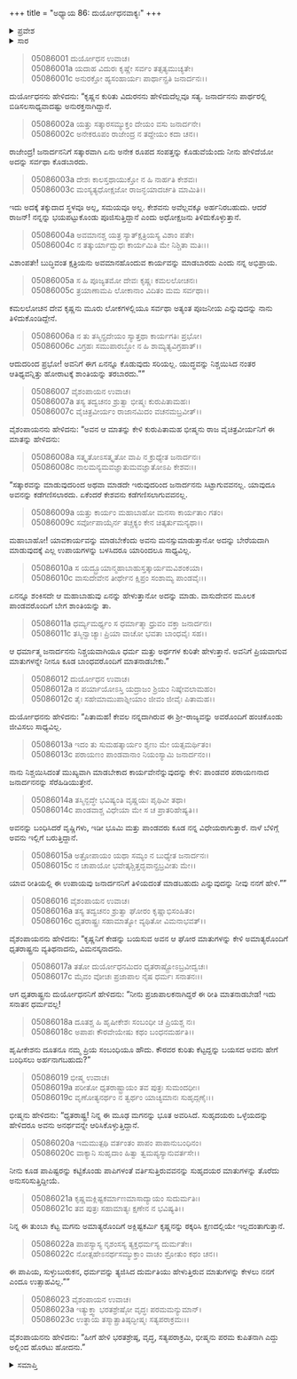+++
title = "ಅಧ್ಯಾಯ 86: ದುರ್ಯೋಧನವಾಕ್ಯಃ"
+++

<details><summary>ಪ್ರವೇಶ</summary>


।।   ಓಂ ಓಂ ನಮೋ ನಾರಾಯಣಾಯ।।   ಶ್ರೀ ವೇದವ್ಯಾಸಾಯ ನಮಃ ।।

ಶ್ರೀ ಕೃಷ್ಣದ್ವೈಪಾಯನ ವೇದವ್ಯಾಸ ವಿರಚಿತ  

**ಶ್ರೀ ಮಹಾಭಾರತ**

**ಉದ್ಯೋಗ ಪರ್ವ**

**ಭಗವದ್ಯಾನ ಪರ್ವ**

**ಅಧ್ಯಾಯ 86**

</details>


<details><summary>ಸಾರ</summary>

ಕೃಷ್ಣನಿಗೆ ಸತ್ಕಾರವಾಗಿ ಸಂಪತ್ತನ್ನು ಸರ್ವಥಾ ಕೊಟ್ಟರೆ ತನಗೆ ಹೆದರಿ ಕೊಡುತ್ತಿದ್ದಾರೆಂದು ಆತನು ತಿಳಿದುಕೊಳ್ಳುತ್ತಾನೆಂದೂ, “ಯುದ್ಧವನ್ನು ನಿಶ್ಚಯಿಸಿದ ನಂತರ ಆತಿಥ್ಯವನ್ನಿತ್ತು ಹೋರಾಟಕ್ಕೆ ಶಾಂತಿಯನ್ನು ತರಬಾರದು” ಎಂದೂ ದುರ್ಯೋಧನನು ನುಡಿದುದು (1-6). ಆಗ ಭೀಷ್ಮನು “ಕೃಷ್ಣನು ಏನನ್ನು ಹೇಳುತ್ತಾನೋ ಅದನ್ನು ಮಾಡು” ಎಂದು ಧೃತರಾಷ್ಟ್ರನಿಗೆ ಹೇಳಲು (7-11), ದುರ್ಯೋಧನನು ತಾನು ಕೃಷ್ಣನನ್ನು ಸೆರೆಹಿಡಿಯುತ್ತೇನೆ ಎನ್ನುವುದು (12-15). ಧೃತರಾಷ್ಟ್ರನು ಮಗನಿಗೆ ಹಾಗೆ ಮಾಡಬಾರದೆಂದು ಹೇಳಲು (16-18), ಭೀಷ್ಮನು ತಂದೆ-ಮಗ ಇಬ್ಬರನ್ನೂ ನಿಂದಿಸಿ ಸಭಾತ್ಯಾಗ ಮಾಡಿದುದು (18-23).

</details>


> 05086001 ದುರ್ಯೋಧನ ಉವಾಚ।  
05086001a ಯದಾಹ ವಿದುರಃ ಕೃಷ್ಣೇ ಸರ್ವಂ ತತ್ಸತ್ಯಮುಚ್ಯತೇ।  
05086001c ಅನುರಕ್ತೋ ಹ್ಯಸಂಹಾರ್ಯಃ ಪಾರ್ಥಾನ್ಪ್ರತಿ ಜನಾರ್ದನಃ।।

ದುರ್ಯೋಧನನು ಹೇಳಿದನು: “ಕೃಷ್ಣನ ಕುರಿತು ವಿದುರನನು ಹೇಳಿದುದೆಲ್ಲವೂ ಸತ್ಯ. ಜನಾರ್ದನನು ಪಾರ್ಥರಲ್ಲಿ ಬಿಡಿಸಲಸಾಧ್ಯವಾದಷ್ಟು ಅನುರಕ್ತನಾಗಿದ್ದಾನೆ.

> 05086002a ಯತ್ತು ಸತ್ಕಾರಸಮ್ಯುಕ್ತಂ ದೇಯಂ ವಸು ಜನಾರ್ದನೇ।  
05086002c ಅನೇಕರೂಪಂ ರಾಜೇಂದ್ರ ನ ತದ್ದೇಯಂ ಕದಾ ಚನ।।

ರಾಜೇಂದ್ರ! ಜನಾರ್ದನನಿಗೆ ಸತ್ಕಾರವಾಗಿ ಏನು ಅನೇಕ ರೂಪದ ಸಂಪತ್ತನ್ನು ಕೊಡುವೆಯೆಂದು ನೀನು ಹೇಳಿದೆಯೋ ಅದನ್ನು ಸರ್ವಥಾ ಕೊಡಬಾರದು.

> 05086003a ದೇಶಃ ಕಾಲಸ್ತಥಾಯುಕ್ತೋ ನ ಹಿ ನಾರ್ಹತಿ ಕೇಶವಃ।   
05086003c ಮಂಸ್ಯತ್ಯಧೋಕ್ಷಜೋ ರಾಜನ್ಭಯಾದರ್ಚತಿ ಮಾಮಿತಿ।।

ಇದು ಅದಕ್ಕೆ ತಕ್ಕುದಾದ ಸ್ಥಳವೂ ಅಲ್ಲ, ಸಮಯವೂ ಅಲ್ಲ. ಕೇಶವನು ಅವೆಲ್ಲವಕ್ಕೂ ಅರ್ಹನಿರಬಹುದು. ಆದರೆ ರಾಜನ್! ನನ್ನನ್ನು ಭಯಪಟ್ಟುಕೊಂಡು ಪೂಜಿಸುತ್ತಿದ್ದಾನೆ ಎಂದು ಅಧೋಕ್ಷಜನು ತಿಳಿದುಕೊಳ್ಳುತ್ತಾನೆ.

> 05086004a ಅವಮಾನಶ್ಚ ಯತ್ರ ಸ್ಯಾತ್ಕ್ಷತ್ರಿಯಸ್ಯ ವಿಶಾಂ ಪತೇ।  
05086004c ನ ತತ್ಕುರ್ಯಾದ್ಬುಧಃ ಕಾರ್ಯಮಿತಿ ಮೇ ನಿಶ್ಚಿತಾ ಮತಿಃ।।

ವಿಶಾಂಪತೇ! ಬುದ್ಧಿವಂತ ಕ್ಷತ್ರಿಯನು ಅವಮಾನಹೊಂದುವ ಕಾರ್ಯವನ್ನು ಮಾಡಬಾರದು ಎಂದು ನನ್ನ ಅಭಿಪ್ರಾಯ.

> 05086005a ಸ ಹಿ ಪೂಜ್ಯತಮೋ ದೇವಃ ಕೃಷ್ಣಃ ಕಮಲಲೋಚನಃ।  
05086005c ತ್ರಯಾಣಾಮಪಿ ಲೋಕಾನಾಂ ವಿದಿತಂ ಮಮ ಸರ್ವಥಾ।।

ಕಮಲಲೋಚನ ದೇವ ಕೃಷ್ಣನು ಮೂರು ಲೋಕಗಳಲ್ಲಿಯೂ ಸರ್ವಥಾ ಅತ್ಯಂತ ಪೂಜನೀಯ ಎನ್ನುವುದನ್ನು ನಾನು ತಿಳಿದುಕೊಂಡಿದ್ದೇನೆ.

> 05086006a ನ ತು ತಸ್ಮಿನ್ಪ್ರದೇಯಂ ಸ್ಯಾತ್ತಥಾ ಕಾರ್ಯಗತಿಃ ಪ್ರಭೋ।  
05086006c ವಿಗ್ರಹಃ ಸಮುಪಾರಬ್ಧೋ ನ ಹಿ ಶಾಮ್ಯತ್ಯವಿಗ್ರಹಾತ್।।

ಆದುದರಿಂದ ಪ್ರಭೋ! ಅವನಿಗೆ ಈಗ ಏನನ್ನೂ ಕೊಡುವುದು ಸರಿಯಲ್ಲ. ಯುದ್ಧವನ್ನು ನಿಶ್ಚಯಿಸಿದ ನಂತರ ಆತಿಥ್ಯವನ್ನಿತ್ತು ಹೋರಾಟಕ್ಕೆ ಶಾಂತಿಯನ್ನು ತರಬಾರದು.””

> 05086007 ವೈಶಂಪಾಯನ ಉವಾಚ।  
05086007a ತಸ್ಯ ತದ್ವಚನಂ ಶ್ರುತ್ವಾ ಭೀಷ್ಮಃ ಕುರುಪಿತಾಮಹಃ।   
05086007c ವೈಚಿತ್ರವೀರ್ಯಂ ರಾಜಾನಮಿದಂ ವಚನಮಬ್ರವೀತ್।।

ವೈಶಂಪಾಯನನು ಹೇಳಿದನು: “ಅವನ ಆ ಮಾತನ್ನು ಕೇಳಿ ಕುರುಪಿತಾಮಹ ಭೀಷ್ಮನು ರಾಜ ವೈಚಿತ್ರವೀರ್ಯನಿಗೆ ಈ ಮಾತನ್ನು ಹೇಳಿದನು:

> 05086008a ಸತ್ಕೃತೋಽಸತ್ಕೃತೋ ವಾಪಿ ನ ಕ್ರುಧ್ಯೇತ ಜನಾರ್ದನಃ।  
05086008c ನಾಲಮನ್ಯಮವಜ್ಞಾತುಮವಜ್ಞಾತೋಽಪಿ ಕೇಶವಃ।।

“ಸತ್ಕಾರವನ್ನು ಮಾಡುವುದರಿಂದ ಅಥವಾ ಮಾಡದೇ ಇರುವುದರಿಂದ ಜನಾರ್ದನನು ಸಿಟ್ಟಾಗುವವನಲ್ಲ. ಯಾವುದೂ ಅವನನ್ನು ಕಡೆಗಣಿಸಲಾರದು. ಏಕೆಂದರೆ ಕೇಶವನು ಕಡೆಗಣಿಸಲಾಗುವವನಲ್ಲ.

> 05086009a ಯತ್ತು ಕಾರ್ಯಂ ಮಹಾಬಾಹೋ ಮನಸಾ ಕಾರ್ಯತಾಂ ಗತಂ।  
05086009c ಸರ್ವೋಪಾಯೈರ್ನ ತಚ್ಚಕ್ಯಂ ಕೇನ ಚಿತ್ಕರ್ತುಮನ್ಯಥಾ।।

ಮಹಾಬಾಹೋ! ಯಾವಕಾರ್ಯವನ್ನು ಮಾಡಬೇಕೆಂದು ಅವನು ಮನಸ್ಸುಮಾಡುತ್ತಾನೋ ಅದನ್ನು ಬೇರೆಯದಾಗಿ ಮಾಡುವುದಕ್ಕೆ ಎಲ್ಲ ಉಪಾಯಗಳನ್ನು ಬಳಸಿದರೂ ಯಾರಿಂದಲೂ ಸಾಧ್ಯವಿಲ್ಲ.

> 05086010a ಸ ಯದ್ಬ್ರೂಯಾನ್ಮಹಾಬಾಹುಸ್ತತ್ಕಾರ್ಯಮವಿಶಂಕಯಾ।   
05086010c ವಾಸುದೇವೇನ ತೀರ್ಥೇನ ಕ್ಷಿಪ್ರಂ ಸಂಶಾಮ್ಯ ಪಾಂಡವೈಃ।।

ಏನನ್ನೂ ಶಂಕಿಸದೇ ಆ ಮಹಾಬಾಹುವು ಏನನ್ನು ಹೇಳುತ್ತಾನೋ ಅದನ್ನು ಮಾಡು. ವಾಸುದೇವನ ಮೂಲಕ ಪಾಂಡವರೊಂದಿಗೆ ಬೇಗ ಶಾಂತಿಯನ್ನು ತಾ.

> 05086011a ಧರ್ಮ್ಯಮರ್ಥ್ಯಂ ಸ ಧರ್ಮಾತ್ಮಾ ಧ್ರುವಂ ವಕ್ತಾ ಜನಾರ್ದನಃ।  
05086011c ತಸ್ಮಿನ್ವಾಚ್ಯಾಃ ಪ್ರಿಯಾ ವಾಚೋ ಭವತಾ ಬಾಂಧವೈಃ ಸಹ।।

ಆ ಧರ್ಮಾತ್ಮ ಜನಾರ್ದನನು ನಿಶ್ಚಯವಾಗಿಯೂ ಧರ್ಮ ಮತ್ತು ಅರ್ಥಗಳ ಕುರಿತೇ ಹೇಳುತ್ತಾನೆ. ಅವನಿಗೆ ಪ್ರಿಯವಾಗುವ ಮಾತುಗಳನ್ನೇ ನೀನೂ ಕೂಡ ಬಾಂಧವರೊಂದಿಗೆ ಮಾತನಾಡಬೇಕು.”

> 05086012 ದುರ್ಯೋಧನ ಉವಾಚ।  
05086012a ನ ಪರ್ಯಾಯೋಽಸ್ತಿ ಯದ್ರಾಜಂ ಶ್ರಿಯಂ ನಿಷ್ಕೇವಲಾಮಹಂ।  
05086012c ತೈಃ ಸಹೇಮಾಮುಪಾಶ್ನೀಯಾಂ ಜೀವಂ ಜೀವೈಃ ಪಿತಾಮಹ।।

ದುರ್ಯೋಧನನು ಹೇಳಿದನು: “ಪಿತಾಮಹ! ಕೇವಲ ನನ್ನದಾಗಿರುವ ಈ ಶ್ರೀ-ರಾಜ್ಯವನ್ನು ಅವರೊಂದಿಗೆ ಹಂಚಿಕೊಂಡು ಜೀವಿಸಲು ಸಾಧ್ಯವಿಲ್ಲ.

> 05086013a ಇದಂ ತು ಸುಮಹತ್ಕಾರ್ಯಂ ಶೃಣು ಮೇ ಯತ್ಸಮರ್ಥಿತಂ।  
05086013c ಪರಾಯಣಂ ಪಾಂಡವಾನಾಂ ನಿಯಂಸ್ಯಾಮಿ ಜನಾರ್ದನಂ।।

ನಾನು ನಿಶ್ಚಯಿಸಿದಂತೆ ಮುಖ್ಯವಾಗಿ ಮಾಡಬೇಕಾದ ಕಾರ್ಯವೇನೆನ್ನುವುದನ್ನು ಕೇಳಿ: ಪಾಂಡವರ ಪರಾಯಣನಾದ ಜನಾರ್ದನನನ್ನು ಸೆರೆಹಿಡಿಯುತ್ತೇನೆ.

> 05086014a ತಸ್ಮಿನ್ಬದ್ಧೇ ಭವಿಷ್ಯಂತಿ ವೃಷ್ಣಯಃ ಪೃಥಿವೀ ತಥಾ।  
05086014c ಪಾಂಡವಾಶ್ಚ ವಿಧೇಯಾ ಮೇ ಸ ಚ ಪ್ರಾತರಿಹೇಷ್ಯತಿ।।

ಅವನನ್ನು ಬಂಧಿಸಿದರೆ ವೃಷ್ಣಿಗಳು, ಇಡೀ ಭೂಮಿ ಮತ್ತು ಪಾಂಡವರು ಕೂಡ ನನ್ನ ವಿಧೇಯರಾಗುತ್ತಾರೆ. ನಾಳೆ ಬೆಳಿಗ್ಗೆ ಅವನು ಇಲ್ಲಿಗೆ ಬರುತ್ತಿದ್ದಾನೆ.

> 05086015a ಅತ್ರೋಪಾಯಂ ಯಥಾ ಸಮ್ಯಂ ನ ಬುಧ್ಯೇತ ಜನಾರ್ದನಃ।  
05086015c ನ ಚಾಪಾಯೋ ಭವೇತ್ಕಶ್ಚಿತ್ತದ್ಭವಾನ್ಪ್ರಬ್ರವೀತು ಮೇ।।

ಯಾವ ರೀತಿಯಲ್ಲಿ ಈ ಉಪಾಯವು ಜನಾರ್ದನನಿಗೆ ತಿಳಿಯದಂತೆ ಮಾಡಬಹುದು ಎನ್ನುವುದನ್ನು ನೀವು ನನಗೆ ಹೇಳಿ.””

> 05086016 ವೈಶಂಪಾಯನ ಉವಾಚ।  
05086016a ತಸ್ಯ ತದ್ವಚನಂ ಶ್ರುತ್ವಾ ಘೋರಂ ಕೃಷ್ಣಾಭಿಸಂಹಿತಂ।  
05086016c ಧೃತರಾಷ್ಟ್ರಃ ಸಹಾಮಾತ್ಯೋ ವ್ಯಥಿತೋ ವಿಮನಾಭವತ್।।

ವೈಶಂಪಾಯನನು ಹೇಳಿದನು: “ಕೃಷ್ಣನಿಗೆ ಕೇಡನ್ನು ಬಯಸುವ ಅವನ ಆ ಘೋರ ಮಾತುಗಳನ್ನು ಕೇಳಿ ಅಮಾತ್ಯರೊಂದಿಗೆ ಧೃತರಾಷ್ಟ್ರನು ವ್ಯತಿಥನಾದನು, ವಿಮನಸ್ಕನಾದನು.

> 05086017a ತತೋ ದುರ್ಯೋಧನಮಿದಂ ಧೃತರಾಷ್ಟ್ರೋಽಬ್ರವೀದ್ವಚಃ।  
05086017c ಮೈವಂ ವೋಚಃ ಪ್ರಜಾಪಾಲ ನೈಷ ಧರ್ಮಃ ಸನಾತನಃ।।

ಆಗ ಧೃತರಾಷ್ಟ್ರನು ದುರ್ಯೋಧನನಿಗೆ ಹೇಳಿದನು: “ನೀನು ಪ್ರಜಾಪಾಲಕನಾಗಿದ್ದರೆ ಈ ರೀತಿ ಮಾತನಾಡಬೇಡ! ಇದು ಸನಾತನ ಧರ್ಮವಲ್ಲ!

> 05086018a ದೂತಶ್ಚ ಹಿ ಹೃಷೀಕೇಶಃ ಸಂಬಂಧೀ ಚ ಪ್ರಿಯಶ್ಚ ನಃ।  
05086018c ಅಪಾಪಃ ಕೌರವೇಯೇಷು ಕಥಂ ಬಂಧನಮರ್ಹತಿ।।

ಹೃಷೀಕೇಶನು ದೂತನೂ ನಮ್ಮ ಪ್ರಿಯ ಸಂಬಂಧಿಯೂ ಹೌದು. ಕೌರವರ ಕುರಿತು ಕೆಟ್ಟದ್ದನ್ನು ಬಯಸದ ಅವನು ಹೇಗೆ ಬಂಧಿಸಲು ಅರ್ಹನಾಗಬಹುದು?”

> 05086019 ಭೀಷ್ಮ ಉವಾಚ।   
05086019a ಪರೀತೋ ಧೃತರಾಷ್ಟ್ರಾಯಂ ತವ ಪುತ್ರಃ ಸುಮಂದಧೀಃ।  
05086019c ವೃಣೋತ್ಯನರ್ಥಂ ನ ತ್ವರ್ಥಂ ಯಾಚ್ಯಮಾನಃ ಸುಹೃದ್ಗಣೈಃ।।

ಭೀಷ್ಮನು ಹೇಳಿದನು: “ಧೃತರಾಷ್ಟ್ರ! ನಿನ್ನ ಈ ಮೂಢ ಮಗನನ್ನು ಭೂತ ಅವರಿಸಿದೆ. ಸುಹೃದಯರು ಒಳ್ಳೆಯದನ್ನು ಹೇಳಿದರೂ ಅವನು ಅನರ್ಥವನ್ನೇ ಆರಿಸಿಕೊಳ್ಳುತ್ತಿದ್ದಾನೆ.

> 05086020a ಇಮಮುತ್ಪಥಿ ವರ್ತಂತಂ ಪಾಪಂ ಪಾಪಾನುಬಂಧಿನಂ।   
05086020c ವಾಕ್ಯಾನಿ ಸುಹೃದಾಂ ಹಿತ್ವಾ ತ್ವಮಪ್ಯಸ್ಯಾನುವರ್ತಸೇ।।

ನೀನು ಕೂಡ ಪಾಪಿಷ್ಟರನ್ನು ಕಟ್ಟಿಕೊಂಡು ಪಾಪಿಗಳಂತೆ ವರ್ತಿಸುತ್ತಿರುವವನನ್ನು ಸುಹೃದಯರ ಮಾತುಗಳನ್ನು ತೊರೆದು ಅನುಸರಿಸುತ್ತಿದ್ದೀಯೆ.

> 05086021a ಕೃಷ್ಣಮಕ್ಲಿಷ್ಟಕರ್ಮಾಣಮಾಸಾದ್ಯಾಯಂ ಸುದುರ್ಮತಿಃ।  
05086021c ತವ ಪುತ್ರಃ ಸಹಾಮಾತ್ಯಃ ಕ್ಷಣೇನ ನ ಭವಿಷ್ಯತಿ।।

ನಿನ್ನ ಈ ತುಂಬಾ ಕೆಟ್ಟ ಮಗನು ಅಮಾತ್ಯರೊಂದಿಗೆ ಅಕ್ಲಿಷ್ಟಕರ್ಮಿ ಕೃಷ್ಣನನ್ನು ಠಕ್ಕರಿಸಿ ಕ್ಷಣದಲ್ಲಿಯೇ ಇಲ್ಲದಂತಾಗುತ್ತಾನೆ.

> 05086022a ಪಾಪಸ್ಯಾಸ್ಯ ನೃಶಂಸಸ್ಯ ತ್ಯಕ್ತಧರ್ಮಸ್ಯ ದುರ್ಮತೇಃ।  
05086022c ನೋತ್ಸಹೇಽನರ್ಥಸಮ್ಯುಕ್ತಾಂ ವಾಚಂ ಶ್ರೋತುಂ ಕಥಂ ಚನ।।

ಈ ಪಾಪಿಯ, ಸುಳ್ಳುಬುರುಕನ, ಧರ್ಮವನ್ನು ತ್ಯಜಿಸಿದ ದುರ್ಮತಿಯು ಹೇಳುತ್ತಿರುವ ಮಾತುಗಳನ್ನು ಕೇಳಲು ನನಗೆ ಎಂದೂ ಉತ್ಸಾಹವಿಲ್ಲ.””

> 05086023 ವೈಶಂಪಾಯನ ಉವಾಚ।  
05086023a ಇತ್ಯುಕ್ತ್ವಾ ಭರತಶ್ರೇಷ್ಠೋ ವೃದ್ಧಃ ಪರಮಮನ್ಯುಮಾನ್।  
05086023c ಉತ್ಥಾಯ ತಸ್ಮಾತ್ಪ್ರಾತಿಷ್ಠದ್ಭೀಷ್ಮಃ ಸತ್ಯಪರಾಕ್ರಮಃ।।

ವೈಶಂಪಾಯನನು ಹೇಳಿದನು: “ಹೀಗೆ ಹೇಳಿ ಭರತಶ್ರೇಷ್ಠ, ವೃದ್ಧ, ಸತ್ಯಪರಾಕ್ರಮಿ, ಭೀಷ್ಮನು ಪರಮ ಕುಪಿತನಾಗಿ ಎದ್ದು ಅಲ್ಲಿಂದ ಹೊರಟು ಹೋದನು.”

<details><summary>ಸಮಾಪ್ತಿ</summary>


ಇತಿ ಶ್ರೀ ಮಹಾಭಾರತೇ ಉದ್ಯೋಗ ಪರ್ವಣಿ ಭಗವದ್ಯಾನ ಪರ್ವಣಿ ದುರ್ಯೋಧನವಾಕ್ಯೇ ಷಡಶೀತಿತಮೋಽಧ್ಯಾಯಃ।  
ಇದು ಶ್ರೀ ಮಹಾಭಾರತದಲ್ಲಿ ಉದ್ಯೋಗ ಪರ್ವದಲ್ಲಿ ಭಗವದ್ಯಾನ ಪರ್ವದಲ್ಲಿ ದುರ್ಯೋಧನವಾಕ್ಯ ಎನ್ನುವ ಎಂಭತ್ತಾರನೆಯ ಅಧ್ಯಾಯವು.

</details>
